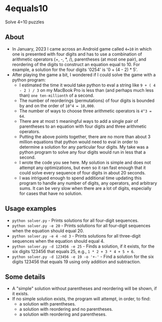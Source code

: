 # 4equals10
Solve 4=10 puzzles

## About

- In January, 2023 I came across an Android game called `4=10` in
  which one is presented with four digits and has to use a combination of
  arithmetic operators (+, -, \*, /), parentheses (at most one pair), and
  reordering of the digits to construct an equation equal to 10. For
  example, a solution for the four digits '0254' is '0 + (4 - 2) * 5'.
- After playing the game a bit, I wondered if I could solve
  the game with a python program:
  - I estimated the time it would take python to eval a string like `9 + ( 4 -
    2 ) / 3` on my MacBook Pro is less than (and perhaps much less than) `one
    ten-millionth` of a second.
  - The number of reorderings (permutations) of four digits is bounded by and
    on the order of `10^4 = 10,000`.
  - The number of ways to choose three arithmetic operators is `4^3 = 64`.
  - There are at most `5` meaningful ways to add a single pair of parentheses
    to an equation with four digits and three arithmetic operators.
  - Putting the above points together, there are no more than about 3 million
    equations that python would need to eval in order to determine a solution
    for any particular four digits. My take was a python program to solve any
    four digits would run in less that a second.
  - I wrote the code you see here. My solution is simple and does not attempt
    any optimizations, but even so it ran fast enough that it could solve
    every sequence of four digits in about 20 seconds.
  - I was intrigued enough to spend additional time updating this program to
    handle any number of digits, any operators, and arbitrary sums.  It can be
    very slow when there are a lot of digits, especially for cases that have
    no solution.

## Usage examples
- `python solver.py` - Prints solutions for all four-digit sequences.
- `python solver.py -e 20` - Prints solutions for all four-digit sequences when
  the equation should equal 20.
- `python solver.py -e 4 -nd 3` - Prints solutions for all three-digit
  sequences when the equation should equal 4.
- `python solver.py -d 123456 -e 25` - Finds a solution, if it exists, for the six
  digits 123456 that equals 25, e.g., `1 * 2 + 3 * 4 + 5 + 6`.
- `python solver.py -d 123456 -e 19 -o '+-'` - Find a solution for the six
  digits 123456 that equals 19 using only addition and subtraction.

## Some details
- A "simple" solution without parentheses and reordering will be shown, if it exists.
- If no simple solution exists, the program will attempt, in order, to find:
  - a solution with parentheses.
  - a solution with reordering and no parentheses.
  - a solution with reordering and parentheses.
